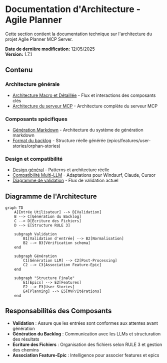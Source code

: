 # Documentation d'Architecture - Agile Planner

Cette section contient la documentation technique sur l'architecture du projet Agile Planner MCP Server.

**Date de dernière modification:** 12/05/2025  
**Version:** 1.7.1

## Contenu

### Architecture générale
- [Architecture Macro et Détaillée](architecture.md) - Flux et interactions des composants clés
- [Architecture du serveur MCP](mcp-server-architecture.md) - Architecture complète du serveur MCP

### Composants spécifiques
- [Génération Markdown](markdown-generation.md) - Architecture du système de génération markdown
- [Format du backlog](backlog-format.md) - Structure réelle générée (epics/features/user-stories/orphan-stories)

### Design et compatibilité
- [Design général](design.md) - Patterns et architecture réelle
- [Compatibilité Multi-LLM](multi-llm-compatibility.md) - Adaptations pour Windsurf, Claude, Cursor
- [Diagramme de validation](backlog-validation-diagram.md) - Flux de validation actuel

## Diagramme de l'Architecture

```mermaid
graph TD
    A[Entrée Utilisateur] --> B[Validation]
    B --> C[Génération du Backlog]
    C --> D[Écriture des Fichiers]
    D --> E[Structure RULE 3]
    
    subgraph Validation
        B1[Validation d'entrée] --> B2[Normalisation]
        B2 --> B3[Vérification schema]
    end
    
    subgraph Génération
        C1[Génération LLM] --> C2[Post-Processing]
        C2 --> C3[Association Feature-Epic]
    end
    
    subgraph "Structure Finale"
        E1[Epics] --> E2[Features]
        E2 --> E3[User Stories]
        E4[Planning] --> E5[MVP/Itérations]
    end
```

## Responsabilités des Composants

- **Validation** : Assure que les entrées sont conformes aux attentes avant génération
- **Génération du Backlog** : Communication avec les LLMs et structuration des résultats
- **Écriture des Fichiers** : Organisation des fichiers selon RULE 3 et gestion des chemins
- **Association Feature-Epic** : Intelligence pour associer features et epics
